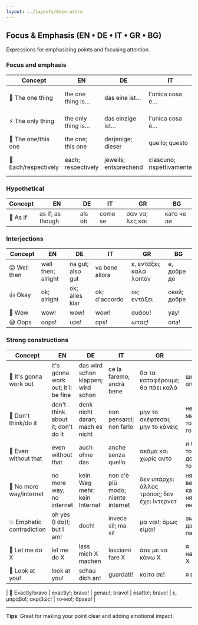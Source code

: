 ```yaml
---
layout: ../layouts/Base.astro
---
```

## Focus & Emphasis (EN • DE • IT • GR • BG)

Expressions for emphasizing points and focusing attention.

### Focus and emphasis
| Concept | EN | DE | IT | GR | BG |
|---|---|---|---|---|---|
| 🎯 The one thing | the one thing is… | das eine ist… | l'unica cosa è… | το ένα πράγμα είναι… | едното нещо е… |
| ⚡ The only thing | the only thing is… | das einzige ist… | l'unica cosa è… | το μόνο πράγμα είναι… | единственото нещо е… |
| 🎯 The one/this one | the one; this one | derjenige; dieser | quello; questo | εκείνος; αυτός | този; онзи |
| 📍 Each/respectively | each; respectively | jeweils; entsprechend | ciascuno; rispettivamente | κάθε ένας; αντίστοιχα | всеки; съответно |

### Hypothetical
| Concept | EN | DE | IT | GR | BG |
|---|---|---|---|---|---|
| 🤔 As if | as if; as though | als ob | come se | σαν να; λες και | като че ли |

### Interjections
| Concept | EN | DE | IT | GR | BG |
|---|---|---|---|---|---|
| 🙃 Well then | well then; alright | na gut; also gut | va bene allora | ε, εντάξει; καλά λοιπόν | е, добре де |
| 👍 Okay | ok; alright | ok; alles klar | ok; d'accordo | οκ; εντάξει | окей; добре |
| 🤩 Wow | wow! | wow! | wow! | ουάου! | уау! |
| 😅 Oops | oops! | ups! | ops! | ωπας! | опа! |

### Strong constructions
| Concept | EN | DE | IT | GR | BG |
|---|---|---|---|---|---|
| 🎯 It's gonna work out | it's gonna work out; it'll be fine | das wird schon klappen; wird schon | ce la faremo; andrà bene | θα τα καταφέρουμε; θα πάει καλά | ще се оправя |
| 🧠 Don't think/do it | don't think about it; don't do it | denk nicht daran; mach es nicht | non pensarci; non farlo | μην το σκέφτεσαι; μην το κάνεις | не мисли за това; не го прави |
| 🤷 Even without that | even without that | auch ohne das | anche senza quello | ακόμα και χωρίς αυτό | и без това; дори без това |
| 🚫 No more way/internet | no more way; no internet | kein Weg mehr; kein Internet | non c'è più modo; niente internet | δεν υπάρχει άλλος τρόπος; δεν έχει ίντερνετ | няма вече как; няма интернет |
| 💥 Emphatic contradiction | oh yes (I do)!; but I am! | doch! | invece sì!; ma sì! | μα ναι!; όμως είμαι! | ама пък да!; все пак съм! |
| 🎯 Let me do X | let me do X | lass mich X machen | lasciami fare X | άσε με να κάνω X | я направи X |
| 👀 Look at you! | look at you! | schau dich an! | guardati! | κοίτα σε! | я виж ти! |

| 🎯 Exactly/bravo | exactly!; bravo! | genau!; bravo! | esatto!; bravo! | ε, μπράβο!; ακριβώς! | точно!; браво! |

---
**Tips**: Great for making your point clear and adding emotional impact.
